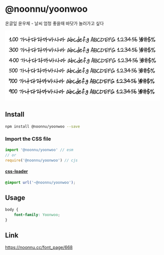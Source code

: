 # @noonnu/yoonwoo

온글잎 윤우체 - 날씨 엄청 좋을때 바닷가 놀러가고 싶다

![example](./example.png)

## Install

```bash
npm install @noonnu/yoonwoo --save
```

### Import the CSS file

```js
import '@noonnu/yoonwoo' // esm
// or
require('@noonnu/yoonwoo') // cjs
```

#### [css-loader](https://github.com/webpack-contrib/css-loader)

```css
@import url('~@noonnu/yoonwoo');
```

## Usage

```css
body {
    font-family: Yoonwoo;
}
```

## Link

https://noonnu.cc/font_page/668
